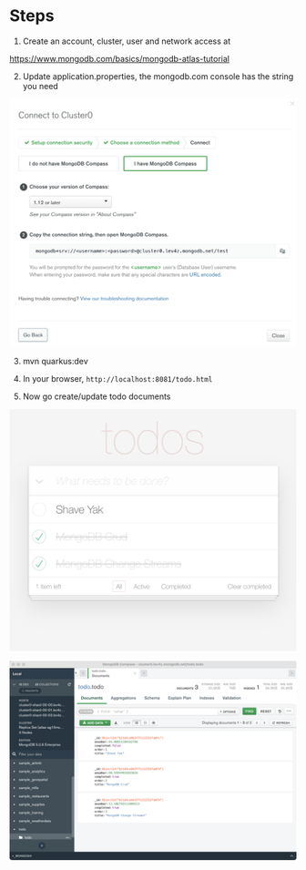 # Steps

1. Create an account, cluster, user and network access at 

https://www.mongodb.com/basics/mongodb-atlas-tutorial

2. Update application.properties, the mongodb.com console has the string you need 

![MongoDB Connection](images/mongodb-connection.png)

3. mvn quarkus:dev

4. In your browser, `http://localhost:8081/todo.html`

5. Now go create/update todo documents

![Todo App](images/todo.png)


![MongoDB Compass](images/mongodb-compass.png)

